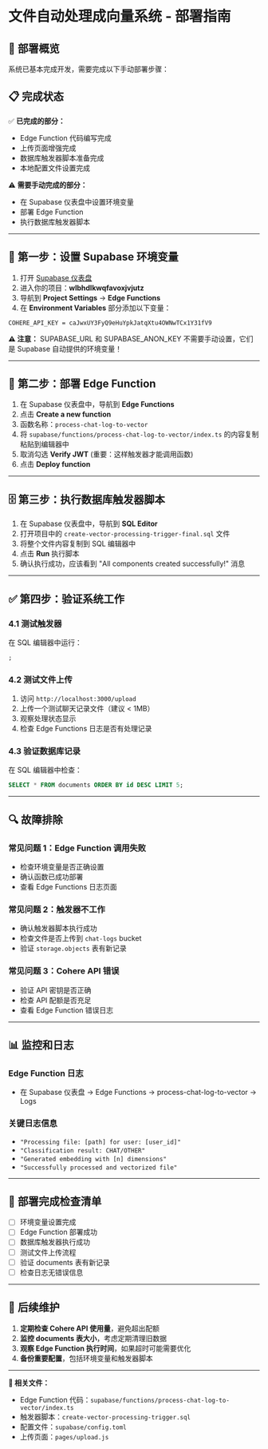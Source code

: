 # 文件自动处理成向量系统 - 部署指南

## 🎯 部署概览
系统已基本完成开发，需要完成以下手动部署步骤：

## 📋 完成状态
✅ **已完成的部分：**
- Edge Function 代码编写完成
- 上传页面增强完成  
- 数据库触发器脚本准备完成
- 本地配置文件设置完成

⚠️ **需要手动完成的部分：**
- 在 Supabase 仪表盘中设置环境变量
- 部署 Edge Function
- 执行数据库触发器脚本

---

## 🔧 第一步：设置 Supabase 环境变量

1. 打开 [Supabase 仪表盘](https://supabase.com/dashboard)
2. 进入你的项目：**wlbhdlkwqfavoxjvjutz**
3. 导航到 **Project Settings** → **Edge Functions**
4. 在 **Environment Variables** 部分添加以下变量：

```
COHERE_API_KEY = caJwxUY3FyQ9eHuYpkJatqXtu4OWNwTCx1Y31fV9
```

**⚠️ 注意：** SUPABASE_URL 和 SUPABASE_ANON_KEY 不需要手动设置，它们是 Supabase 自动提供的环境变量！

---

## 🚀 第二步：部署 Edge Function

1. 在 Supabase 仪表盘中，导航到 **Edge Functions**
2. 点击 **Create a new function**
3. 函数名称：`process-chat-log-to-vector`
4. 将 `supabase/functions/process-chat-log-to-vector/index.ts` 的内容复制粘贴到编辑器中
5. 取消勾选 **Verify JWT** (重要：这样触发器才能调用函数)
6. 点击 **Deploy function**

---

## 🗄️ 第三步：执行数据库触发器脚本

1. 在 Supabase 仪表盘中，导航到 **SQL Editor**
2. 打开项目中的 `create-vector-processing-trigger-final.sql` 文件
3. 将整个文件内容复制到 SQL 编辑器中
4. 点击 **Run** 执行脚本
5. 确认执行成功，应该看到 "All components created successfully!" 消息

---

## ✅ 第四步：验证系统工作

### 4.1 测试触发器
在 SQL 编辑器中运行：
```sql
;
```

### 4.2 测试文件上传
1. 访问 `http://localhost:3000/upload`
2. 上传一个测试聊天记录文件（建议 < 1MB）
3. 观察处理状态显示
4. 检查 Edge Functions 日志是否有处理记录

### 4.3 验证数据库记录
在 SQL 编辑器中检查：
```sql
SELECT * FROM documents ORDER BY id DESC LIMIT 5;
```

---

## 🔍 故障排除

### 常见问题 1：Edge Function 调用失败
- 检查环境变量是否正确设置
- 确认函数已成功部署
- 查看 Edge Functions 日志页面

### 常见问题 2：触发器不工作
- 确认触发器脚本执行成功
- 检查文件是否上传到 `chat-logs` bucket
- 验证 `storage.objects` 表有新记录

### 常见问题 3：Cohere API 错误
- 验证 API 密钥是否正确
- 检查 API 配额是否充足
- 查看 Edge Function 错误日志

---

## 📊 监控和日志

### Edge Function 日志
- 在 Supabase 仪表盘 → Edge Functions → process-chat-log-to-vector → Logs

### 关键日志信息
- `"Processing file: [path] for user: [user_id]"`
- `"Classification result: CHAT/OTHER"`
- `"Generated embedding with [n] dimensions"`
- `"Successfully processed and vectorized file"`

---

## 🎉 部署完成检查清单

- [ ] 环境变量设置完成
- [ ] Edge Function 部署成功
- [ ] 数据库触发器执行成功
- [ ] 测试文件上传流程
- [ ] 验证 documents 表有新记录
- [ ] 检查日志无错误信息

---

## 📝 后续维护

1. **定期检查 Cohere API 使用量**，避免超出配额
2. **监控 documents 表大小**，考虑定期清理旧数据
3. **观察 Edge Function 执行时间**，如果超时可能需要优化
4. **备份重要配置**，包括环境变量和触发器脚本

---

**🔗 相关文件：**
- Edge Function 代码：`supabase/functions/process-chat-log-to-vector/index.ts`
- 触发器脚本：`create-vector-processing-trigger.sql`  
- 配置文件：`supabase/config.toml`
- 上传页面：`pages/upload.js`